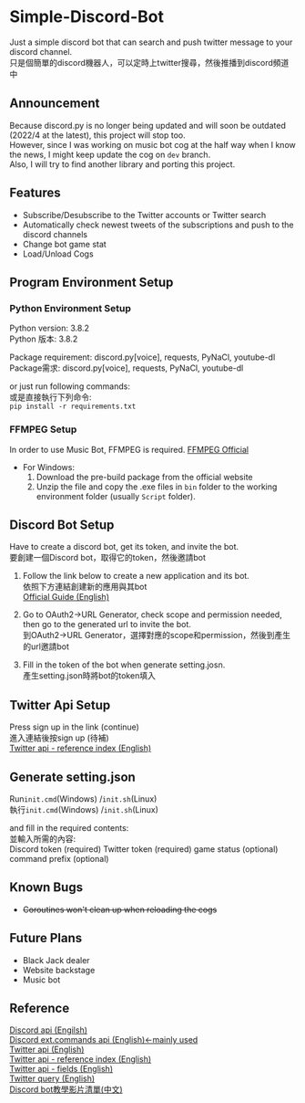 # Simple-Discord-Bot

Just a simple discord bot that can search and push twitter message to your discord channel.  
只是個簡單的discord機器人，可以定時上twitter搜尋，然後推播到discord頻道中  

## Announcement

Because discord.py is no longer being updated and will soon be outdated (2022/4 at the latest), this project will stop too.  
However, since I was working on music bot cog at the half way when I know the news, I might keep update the cog on `dev` branch.  
Also, I will try to find another library and porting this project.

## Features

- Subscribe/Desubscribe to the Twitter accounts or Twitter search
- Automatically check newest tweets of the subscriptions and push to the discord channels
- Change bot game stat
- Load/Unload Cogs

## Program Environment Setup

### Python Environment Setup

Python version: 3.8.2  
Python 版本: 3.8.2  
  
Package requirement: discord.py[voice], requests, PyNaCl, youtube-dl  
Package需求: discord.py[voice], requests, PyNaCl, youtube-dl  
  
or just run following commands:  
或是直接執行下列命令:  
`pip install -r requirements.txt`

### FFMPEG Setup

In order to use Music Bot, FFMPEG is required.
[FFMPEG Official](https://www.ffmpeg.org/download.html "FFMPEG Official")  

- For Windows:
  1. Download the pre-build package from the official website
  2. Unzip the file and copy the .exe files in `bin` folder to the working environment folder (usually `Script` folder).

## Discord Bot Setup

Have to create a discord bot, get its token, and invite the bot.  
要創建一個Discord bot，取得它的token，然後邀請bot
  
1. Follow the link below to create a new application and its bot.  
依照下方連結創建新的應用與其bot  
[Official Guide (English)](https://discordpy.readthedocs.io/en/stable/discord.html "Official Guide (English)")  
  
2. Go to OAuth2→URL Generator, check scope and permission needed, then go to the generated url to invite the bot.  
到OAuth2→URL Generator，選擇對應的scope和permission，然後到產生的url邀請bot  
  
3. Fill in the token of the bot when generate setting.josn.  
產生setting.json時將bot的token填入  

## Twitter Api Setup

Press sign up in the link (continue)  
進入連結後按sign up (待補)  
[Twitter api - reference index (English)](https://developer.twitter.com/en/docs/twitter-api/api-reference-index "Twitter api - reference index (English)")  

## Generate setting.json

Run`init.cmd`(Windows) /`init.sh`(Linux)  
執行`init.cmd`(Windows) /`init.sh`(Linux)  
  
and fill in the required contents:  
並輸入所需的內容:  
Discord token (required)
Twitter token (required)
game status (optional)
command prefix (optional)

## Known Bugs

- ~~Coroutines won't clean up when reloading the cogs~~

## Future Plans

- Black Jack dealer
- Website backstage
- Music bot

## Reference

[Discord api (Engilsh)](https://discordpy.readthedocs.io/en/stable/api.html "Discord api (Engilsh)")  
[Discord ext.commands api (English)←mainly used](https://discordpy.readthedocs.io/en/stable/ext/commands/commands.html "Discord ext.commands api (English)←mainly used")  
[Twitter api (English)](https://developer.twitter.com/en/docs/twitter-api/early-access "Twitter api (English)")  
[Twitter api - reference index (English)](https://developer.twitter.com/en/docs/twitter-api/api-reference-index "Twitter api - reference index (English)")  
[Twitter api - fields (English)](https://developer.twitter.com/en/docs/twitter-api/fields "Twitter api - fields (English)")  
[Twitter query (English)](https://developer.twitter.com/en/docs/twitter-api/tweets/search/integrate/build-a-query "Twitter query (English)")  
[Discord bot教學影片清單(中文)](https://www.youtube.com/watch?v=4JptXXkqiKU&list=PLSCgthA1Anif1w6mKM3O6xlBGGypXtrtN "Discord bot教學影片清單(中文)")  
